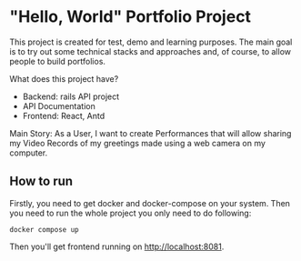 # "Hello, World" Portfolio Project

This project is created for test, demo and learning purposes. The main goal is to try out some technical stacks and approaches and, of course, to allow people to build portfolios.

What does this project have?
- Backend: rails API project
- API Documentation
- Frontend: React, Antd

Main Story: As a User, I want to create Performances that will allow sharing my Video Records of my greetings made using a web camera on my computer.

## How to run

Firstly, you need to get docker and docker-compose on your system. Then you need to run the whole project you only need to do following:
```
docker compose up
```
Then you'll get frontend running on [http://localhost:8081](http://localhost:8081).
